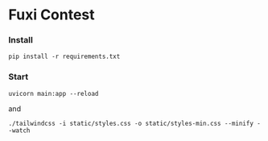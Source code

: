 # Fuxi Contest

### Install
`pip install -r requirements.txt`

### Start
`uvicorn main:app --reload`

and

`./tailwindcss -i static/styles.css -o static/styles-min.css --minify --watch`